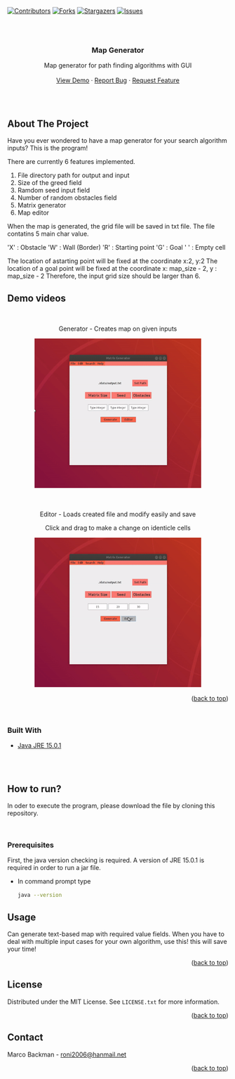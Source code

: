 <!-- PROJECT SHIELDS -->
<!--
*** I'm using markdown "reference style" links for readability.
*** Reference links are enclosed in brackets [ ] instead of parentheses ( ).
*** See the bottom of this document for the declaration of the reference variables
*** for contributors-url, forks-url, etc. This is an optional, concise syntax you may use.
*** https://www.markdownguide.org/basic-syntax/#reference-style-links
-->
[![Contributors][contributors-shield]][contributors-url]
[![Forks][forks-shield]][forks-url]
[![Stargazers][stars-shield]][stars-url]
[![Issues][issues-shield]][issues-url]



<!-- PROJECT LOGO -->
<br />
<div align="center">

</br>

<h3 align="center">Map Generator</h3>

  <p align="center">
    Map generator for path finding algorithms with GUI
    <br />
    <br />
    <a href="https://github.com/CSE4081-d-star-team/testCaseGenerator/#demo-videos">View Demo</a>
    ·
    <a href="https://github.com/CSE4081-d-star-team/testCaseGenerator/issues">Report Bug</a>
    ·
    <a href="https://github.com/CSE4081-d-star-team/testCaseGenerator/issues">Request Feature</a>
  </p>
</div>

</br>
</br>

<!-- ABOUT THE PROJECT -->
## About The Project

Have you ever wondered to have a map generator for your search algorithm inputs? This is the program!

There are currently 6 features implemented.

1. File directory path for output and input
2. Size of the greed field
3. Ramdom seed input field
4. Number of random obstacles field
5. Matrix generator
6. Map editor

When the map is generated, the grid file will be saved in txt file.
The file contatins 5 main char value.

'X' : Obstacle
'W' : Wall (Border)
'R' : Starting point
'G' : Goal
' ' : Empty cell

The location of astarting point will be fixed at the coordinate x:2, y:2
The location of a goal point will be fixed at the coordinate x: map_size - 2, y : map_size - 2
Therefore, the input grid size should be larger than 6.

## Demo videos

<div align="center">
  </br>
  <p>Generator - Creates map on given inputs</p>
  <a href="https://github.com/CSE4081-d-star-team/testCaseGenerator">
    <img src="img/generator.gif" alt="Logo" width="380" height="340">
  </a>

  </br>
  </br>
  </br>
  <p>Editor - Loads created file and modify easily and save</p>
  <p>Click and drag to make a change on identicle cells</p>
  <a href="https://github.com/CSE4081-d-star-team/testCaseGenerator">
    <img src="img/editor.gif" alt="Logo" width="380" height="340">
  </a>

</div>

<p align="right">(<a href="#top">back to top</a>)</p>
</br>

### Built With

* [Java JRE 15.0.1](https://www.java.com/en/)

</br>
</br>

<!-- GETTING STARTED -->
## How to run?

In oder to execute the program, please download the file by cloning this repository.

</br>

### Prerequisites

First, the java version checking is required.
A version of JRE 15.0.1 is required in order to run a jar file.
* In command prompt type
  ```sh
  java --version
  ```


<!-- USAGE EXAMPLES -->
## Usage

Can generate text-based map with required value fields. When you have to deal with multiple input cases for your own algorithm, use this! this will save your time!

<p align="right">(<a href="#top">back to top</a>)</p>


<!-- LICENSE -->
## License

Distributed under the MIT License. See `LICENSE.txt` for more information.

<p align="right">(<a href="#top">back to top</a>)</p>



<!-- CONTACT -->
## Contact

Marco Backman - roni2006@hanmail.net

<p align="right">(<a href="#top">back to top</a>)</p>


<!-- MARKDOWN LINKS & IMAGES -->
<!-- https://www.markdownguide.org/basic-syntax/#reference-style-links -->
[contributors-shield]: https://img.shields.io/github/contributors/CSE4081-d-star-team/testCaseGenerator.svg?style=for-the-badge
[contributors-url]: https://github.com/CSE4081-d-star-team/testCaseGenerator/graphs/contributors
[forks-shield]: https://img.shields.io/github/forks/CSE4081-d-star-team/testCaseGenerator.svg?style=for-the-badge
[forks-url]: https://github.com/CSE4081-d-star-team/testCaseGenerator/network/members
[stars-shield]: https://img.shields.io/github/stars/CSE4081-d-star-team/testCaseGenerator.svg?style=for-the-badge
[stars-url]: https://github.com/CSE4081-d-star-team/testCaseGenerator/stargazers
[issues-shield]: https://img.shields.io/github/issues/CSE4081-d-star-team/testCaseGenerator.svg?style=for-the-badge
[issues-url]: https://github.com/CSE4081-d-star-team/testCaseGenerator/issues

